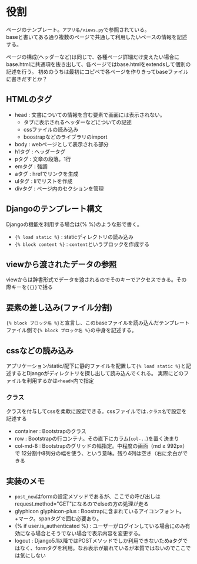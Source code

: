 # 役割
ページのテンプレート。`アプリ名/views.py`で参照されている。<br>
baseと書いてある通り複数のページで共通して利用したいベースの情報を記述する。

ページの構成(ヘッダーなど)は同じで、各種ページ詳細だけ変えたい場合にbase.htmlに共通項を抜き出して、各ページではbase.htmlをextendsして個別の記述を行う。
初めのうちは最初にコピペで各ページを作りきってbaseファイルに書きだすとか？

## HTMLのタグ
- head : 文書についての情報を含む要素で画面には表示されない。
    - タブに表示されるヘッダーなどについての記述
    - cssファイルの読み込み
    - boostrapなどのライブラリのimport
- body : webページとして表示される部分
- h1タグ : ヘッダータグ
- pタグ : 文章の段落。1行
- emタグ : 強調
- aタグ : hrefでリンクを生成
- ulタグ : liでリストを作成
- divタグ : ページ内のセクションを管理

## Djangoのテンプレート構文
Djangoの機能を利用する場合は{% %}のような形で書く。
- `{% load static %}` : staticディレクトリの読み込み
- `{% block content %}` : `content`というブロックを作成する

## viewから渡されたデータの参照
viewからは辞書形式でデータを渡されるのでそのキーでアクセスできる。その際キーを`{{}}`で括る

## 要素の差し込み(ファイル分割)
`{% block ブロック名 %}`と宣言し、このbaseファイルを読み込んだテンプレートファイル側で`{% block ブロック名 %}`の中身を記述する。

## cssなどの読み込み
アプリケーション/static/配下に静的ファイルを配置して`{% load static %}`と記述するとDjangoがディレクトリを探し出して読み込んでくれる。
実際にどのファイルを利用するかは`<head>`内で指定

### クラス
クラスを付与してcssを柔軟に設定できる。cssファイルでは`.クラス名`で設定を記述する
- container : Bootstrapのクラス
- row : Bootstrapの行コンテナ。その直下にカラム(`col-..`)を置く決まり
- col-md-8 : Bootstrapのグリッドの幅指定。中程度の画面（md ≥ 992px）で 12分割中8列分の幅を使う、という意味。残り4列は空き（右に余白ができる

## 実装のメモ
- `post_new`はformの設定メソッドであるが、ここでの呼び出しはrequest.method="GET"になるのでelseの方の処理が走る
- glyphicon glyphicon-plus : Boostrapに含まれているアイコンフォント。+マーク。spanタグで囲む必要あり。
- {% if user.is_authenticated %} : ユーザーがログインしている場合にのみ有効になる場合とそうでない場合で表示内容を変更する。
- logout : Django5.1以降ではPOSTメソッドでしか利用できないためaタグではなく、formタグを利用。なお表示が崩れているが本質ではないのでここでは気にしない